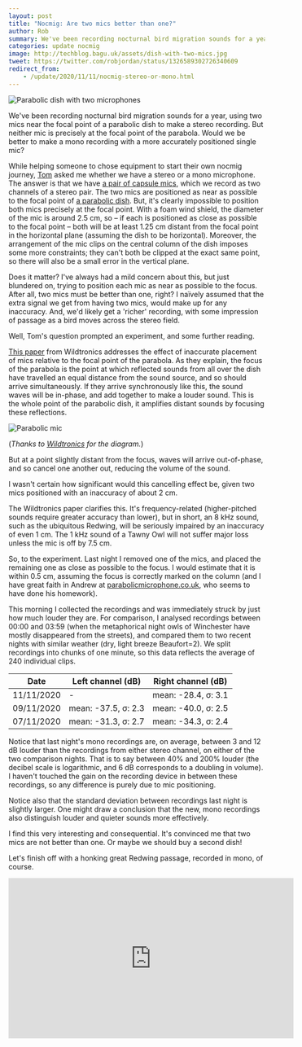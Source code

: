 ```yaml
---
layout: post
title: "Nocmig: Are two mics better than one?"
author: Rob
summary: We've been recording nocturnal bird migration sounds for a year, using two mics near the focal point of a parabolic dish to make a stereo recording. But neither mic is precisely at the focal point of the parabola. Would we be better to make a mono recording with a more accurately positioned single mic?
categories: update nocmig
image: http://techblog.bagu.uk/assets/dish-with-two-mics.jpg
tweet: https://twitter.com/robjordan/status/1326589302726340609
redirect_from:
    - /update/2020/11/11/nocmig-stereo-or-mono.html
---
```

![Parabolic dish with two microphones](http://techblog.bagu.uk/assets/dish-with-two-mics.jpg)

We've been recording nocturnal bird migration sounds for a year, using two mics near the focal point of a parabolic dish to make a stereo recording. But neither mic is precisely at the focal point of the parabola. Would we be better to make a mono recording with a more accurately positioned single mic?

While helping someone to chose equipment to start their own nocmig journey, [Tom](https://twitter.com/tomjbirding) asked me whether we have a stereo or a mono microphone. The answer is that we have [a pair of capsule mics](https://micbooster.com/clippy-microphones/99-xlr-stereo-clippy-em172-microphone.html), which we record as two channels of a stereo pair. The two mics are positioned as near as possible to the focal point of [a parabolic dish](https://parabolicmicrophone.co.uk/). But, it's clearly impossible to position both mics precisely at the focal point. With a foam wind shield, the diameter of the mic is around 2.5 cm, so &ndash; if each is positioned as close as possible to the focal point &ndash; both will be at least 1.25 cm distant from the focal point in the horizontal plane (assuming the dish to be horizontal). Moreover, the arrangement of the mic clips on the central column of the dish imposes some more constraints; they can't both be clipped at the exact same point, so there will also be a small error in the vertical plane.

Does it matter? I've always had a mild concern about this, but just blundered on, trying to position each mic as near as possible to the focus. After all, two mics must be better than one, right? I naïvely assumed that the extra signal we get from having two mics, would make up for any inaccuracy. And, we'd likely get a 'richer' recording, with some impression of passage as a bird moves across the stereo field. 

Well, Tom's question prompted an experiment, and some further reading.

[This paper](https://www.wildtronics.com/parabolicaccuracy.html) from Wildtronics addresses the effect of inaccurate placement of mics relative to the focal point of the parabola. As they explain, the focus of the parabola is the point at which reflected sounds from all over the dish have travelled an equal distance from the sound source, and so should arrive simultaneously. If they arrive synchronously like this, the sound waves will be in-phase, and add together to make a louder sound. This is the whole point of the parabolic dish, it amplifies distant sounds by focusing these reflections.

![Parabolic mic](https://wildtronics.com/images/articles/parabolic%20reflector.jpg)

(*Thanks to [Wildtronics](https://www.wildtronics.com) for the diagram.*)

But at a point slightly distant from the focus, waves will arrive out-of-phase, and so cancel one another out, reducing the volume of the sound.

I wasn't certain how significant would this cancelling effect be, given two mics positioned with an inaccuracy of about 2 cm.

The Wildtronics paper clarifies this. It's frequency-related (higher-pitched sounds require greater accuracy than lower), but in short, an 8  kHz sound, such as the ubiquitous Redwing, will be seriously impaired by an inaccuracy of even 1 cm. The 1  kHz sound of a Tawny Owl will not suffer major loss unless the mic is off by 7.5 cm.

So, to the experiment. Last night I removed one of the mics, and placed the remaining one as close as possible to the focus. I would estimate that it is within 0.5 cm, assuming the focus is correctly marked on the column (and I have great faith in Andrew at [parabolicmicrophone.co.uk](parabolicmicrophone.co.uk), who seems to have done his homework).

This morning I collected the recordings and was immediately struck by just how much louder they are. For comparison, I analysed recordings between 00:00 and 03:59 (when the metaphorical night owls of Winchester have mostly disappeared from the streets), and compared them to two recent nights with similar weather (dry, light breeze Beaufort=2). We split recordings into chunks of one minute, so this data reflects the average of 240 individual clips.

|Date|Left channel (dB)|Right channel (dB)|
|----|---------------|----------------|
|11/11/2020| - | mean: -28.4, &sigma;: 3.1|
|09/11/2020| mean: -37.5, &sigma;: 2.3 |  mean: -40.0, &sigma;: 2.5 |
|07/11/2020| mean: -31.3, &sigma;: 2.7 |  mean: -34.3, &sigma;: 2.4 |

Notice that last night's mono recordings are, on average, between 3 and 12 dB louder than the recordings from either stereo channel, on either of the two comparison nights. That is to say between 40% and 200% louder (the decibel scale is logarithmic, and 6 dB corresponds to a doubling in volume). I haven't touched the gain on the recording device in between these recordings, so any difference is purely due to mic positioning.

Notice also that the standard deviation between recordings last night is slightly larger. One might draw a conclusion that the new, mono recordings also distinguish louder and quieter sounds more effectively.

I find this very interesting and consequential. It's convinced me that two mics are not better than one. Or maybe we should buy a second dish!

Let's finish off with a honking great Redwing passage, recorded in mono, of course.

<iframe width="560" height="315" src="https://www.youtube.com/embed/GbA60fORg7Y" frameborder="0" allow="accelerometer; autoplay; clipboard-write; encrypted-media; gyroscope; picture-in-picture" allowfullscreen></iframe>

